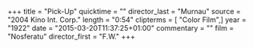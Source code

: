 +++
title = "Pick-Up"
quicktime = ""
director_last = "Murnau"
source = "2004 Kino Int. Corp."
length = "0:54"
clipterms = [ "Color Film",]
year = "1922"
date = "2015-03-20T11:37:25+01:00"
commentary = ""
film = "Nosferatu"
director_first = "F.W."
+++
